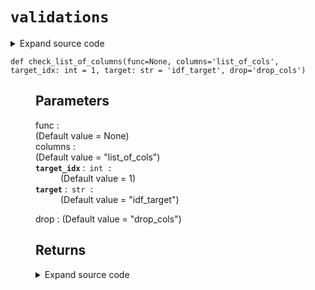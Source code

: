 # <code>validations</code>
<details class="source">
<summary>
<span>Expand source code</span>
</summary>
<pre>
```python
from functools import wraps, partial

from loguru import logger

from anovos.shared.utils import attributeType_segregation


def check_list_of_columns(
    func=None,
    columns="list_of_cols",
    target_idx: int = 1,
    target: str = "idf_target",
    drop="drop_cols",
):
    """

    Parameters
    ----------
    func :
         (Default value = None)
    columns :
         (Default value = "list_of_cols")
    target_idx: int :
         (Default value = 1)
    target: str :
         (Default value = "idf_target")
    drop :
         (Default value = "drop_cols")

    Returns
    -------

    """
    if func is None:
        return partial(check_list_of_columns, columns=columns, target=target, drop=drop)

    @wraps(func)
    def validate(*args, **kwargs):
        """

        Parameters
        ----------
        *args :

        **kwargs :


        Returns
        -------

        """
        logger.debug("check the list of columns")

        idf_target = kwargs.get(target, "") or args[target_idx]

        if isinstance(kwargs[columns], str):
            if kwargs[columns] == "all":
                num_cols, cat_cols, other_cols = attributeType_segregation(idf_target)
                cols = num_cols + cat_cols
            else:
                cols = [x.strip() for x in kwargs[columns].split("|")]
        elif isinstance(kwargs[columns], list):
            cols = kwargs[columns]
        else:
            raise TypeError(
                f"'{columns}' must be either a string or a list of strings."
                f" Received {type(kwargs[columns])}."
            )

        if isinstance(kwargs[drop], str):
            drops = [x.strip() for x in kwargs[drop].split("|")]
        elif isinstance(kwargs[drop], list):
            drops = kwargs[drop]
        else:
            raise TypeError(
                f"'{drop}' must be either a string or a list of strings. "
                f"Received {type(kwargs[columns])}."
            )

        final_cols = list(set(e for e in cols if e not in drops))

        if not final_cols:
            raise ValueError(
                f"Empty set of columns is given. Columns to select: {cols}, columns to drop: {drops}."
            )

        if any(x not in idf_target.columns for x in final_cols):
            raise ValueError(
                f"Not all columns are in the input dataframe. "
                f"Missing columns: {set(final_cols) - set(idf_target.columns)}"
            )

        kwargs[columns] = final_cols
        kwargs[drop] = []

        return func(*args, **kwargs)

    return validate


def check_distance_method(func=None, param="method_type"):
    """

    Parameters
    ----------
    func :
         (Default value = None)
    param :
         (Default value = "method_type")

    Returns
    -------

    """
    if func is None:
        return partial(check_distance_method, param=param)

    @wraps(func)
    def validate(*args, **kwargs):
        """

        Parameters
        ----------
        *args :

        **kwargs :


        Returns
        -------

        """
        dist_distance_methods = kwargs[param]

        if isinstance(dist_distance_methods, str):
            if dist_distance_methods == "all":
                dist_distance_methods = ["PSI", "JSD", "HD", "KS"]
            else:
                dist_distance_methods = [
                    x.strip() for x in dist_distance_methods.split("|")
                ]

        if any(x not in ("PSI", "JSD", "HD", "KS") for x in dist_distance_methods):
            raise TypeError(f"Invalid input for {param}")

        kwargs[param] = dist_distance_methods

        return func(*args, **kwargs)

    return validate
```
</pre>
</details>
## Functions
<dl>
<dt id="anovos.drift.validations.check_distance_method"><code class="name flex">
<span>def <span class="ident">check_distance_method</span></span>(<span>func=None, param='method_type')</span>
</code></dt>
<dd>
<div class="desc"><h2 id="parameters">Parameters</h2>
<p>func :
(Default value = None)
param :
(Default value = "method_type")</p>
<h2 id="returns">Returns</h2></div>
<details class="source">
<summary>
<span>Expand source code</span>
</summary>
<pre>
```python
def check_distance_method(func=None, param="method_type"):
    """

    Parameters
    ----------
    func :
         (Default value = None)
    param :
         (Default value = "method_type")

    Returns
    -------

    """
    if func is None:
        return partial(check_distance_method, param=param)

    @wraps(func)
    def validate(*args, **kwargs):
        """

        Parameters
        ----------
        *args :

        **kwargs :


        Returns
        -------

        """
        dist_distance_methods = kwargs[param]

        if isinstance(dist_distance_methods, str):
            if dist_distance_methods == "all":
                dist_distance_methods = ["PSI", "JSD", "HD", "KS"]
            else:
                dist_distance_methods = [
                    x.strip() for x in dist_distance_methods.split("|")
                ]

        if any(x not in ("PSI", "JSD", "HD", "KS") for x in dist_distance_methods):
            raise TypeError(f"Invalid input for {param}")

        kwargs[param] = dist_distance_methods

        return func(*args, **kwargs)

    return validate
```
</pre>
</details>
</dd>
<dt id="anovos.drift.validations.check_list_of_columns"><code class="name flex">
<span>def <span class="ident">check_list_of_columns</span></span>(<span>func=None, columns='list_of_cols', target_idx: int = 1, target: str = 'idf_target', drop='drop_cols')</span>
</code></dt>
<dd>
<div class="desc"><h2 id="parameters">Parameters</h2>
<dl>
<dt>func :</dt>
<dt>(Default value = None)</dt>
<dt>columns :</dt>
<dt>(Default value = "list_of_cols")</dt>
<dt><strong><code>target_idx</code></strong> :&ensp;<code>int :</code></dt>
<dd>(Default value = 1)</dd>
<dt><strong><code>target</code></strong> :&ensp;<code>str :</code></dt>
<dd>(Default value = "idf_target")</dd>
</dl>
<p>drop :
(Default value = "drop_cols")</p>
<h2 id="returns">Returns</h2></div>
<details class="source">
<summary>
<span>Expand source code</span>
</summary>
<pre>
```python
def check_list_of_columns(
    func=None,
    columns="list_of_cols",
    target_idx: int = 1,
    target: str = "idf_target",
    drop="drop_cols",
):
    """

    Parameters
    ----------
    func :
         (Default value = None)
    columns :
         (Default value = "list_of_cols")
    target_idx: int :
         (Default value = 1)
    target: str :
         (Default value = "idf_target")
    drop :
         (Default value = "drop_cols")

    Returns
    -------

    """
    if func is None:
        return partial(check_list_of_columns, columns=columns, target=target, drop=drop)

    @wraps(func)
    def validate(*args, **kwargs):
        """

        Parameters
        ----------
        *args :

        **kwargs :


        Returns
        -------

        """
        logger.debug("check the list of columns")

        idf_target = kwargs.get(target, "") or args[target_idx]

        if isinstance(kwargs[columns], str):
            if kwargs[columns] == "all":
                num_cols, cat_cols, other_cols = attributeType_segregation(idf_target)
                cols = num_cols + cat_cols
            else:
                cols = [x.strip() for x in kwargs[columns].split("|")]
        elif isinstance(kwargs[columns], list):
            cols = kwargs[columns]
        else:
            raise TypeError(
                f"'{columns}' must be either a string or a list of strings."
                f" Received {type(kwargs[columns])}."
            )

        if isinstance(kwargs[drop], str):
            drops = [x.strip() for x in kwargs[drop].split("|")]
        elif isinstance(kwargs[drop], list):
            drops = kwargs[drop]
        else:
            raise TypeError(
                f"'{drop}' must be either a string or a list of strings. "
                f"Received {type(kwargs[columns])}."
            )

        final_cols = list(set(e for e in cols if e not in drops))

        if not final_cols:
            raise ValueError(
                f"Empty set of columns is given. Columns to select: {cols}, columns to drop: {drops}."
            )

        if any(x not in idf_target.columns for x in final_cols):
            raise ValueError(
                f"Not all columns are in the input dataframe. "
                f"Missing columns: {set(final_cols) - set(idf_target.columns)}"
            )

        kwargs[columns] = final_cols
        kwargs[drop] = []

        return func(*args, **kwargs)

    return validate
```
</pre>
</details>
</dd>
</dl>